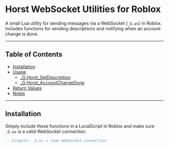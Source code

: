 # Horst WebSocket Utilities for Roblox

A small Lua utility for sending messages via a WebSocket (`_G.ws`) in Roblox.  
Includes functions for sending descriptions and notifying when an account change is done.

---

## Table of Contents
- [Installation](#installation)
- [Usage](#usage)
  - [_G.Horst_SetDescription](#_ghorst_setdescription)
  - [_G.Horst_AccountChangeDone](#_ghorst_accountchangedone)
- [Return Values](#return-values)
- [Notes](#notes)

---

## Installation

Simply include these functions in a LocalScript in Roblox and make sure `_G.ws` is a valid WebSocket connection.

```lua
-- Example: _G.ws = some WebSocket connection
